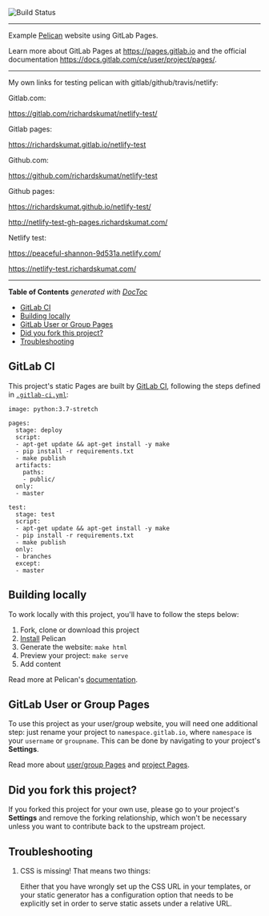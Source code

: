 ![Build Status](https://gitlab.com/pages/pelican/badges/master/build.svg)

----

Example [Pelican] website using GitLab Pages.

Learn more about GitLab Pages at https://pages.gitlab.io and the official
documentation https://docs.gitlab.com/ce/user/project/pages/.

---

My own links for testing pelican with gitlab/github/travis/netlify:

Gitlab.com:

https://gitlab.com/richardskumat/netlify-test/

Gitlab pages:

https://richardskumat.gitlab.io/netlify-test

Github.com:

https://github.com/richardskumat/netlify-test

Github pages:

https://richardskumat.github.io/netlify-test/

http://netlify-test-gh-pages.richardskumat.com/

Netlify test:

https://peaceful-shannon-9d531a.netlify.com/

https://netlify-test.richardskumat.com/

---

<!-- START doctoc generated TOC please keep comment here to allow auto update -->
<!-- DON'T EDIT THIS SECTION, INSTEAD RE-RUN doctoc TO UPDATE -->
**Table of Contents**  *generated with [DocToc](https://github.com/thlorenz/doctoc)*

- [GitLab CI](#gitlab-ci)
- [Building locally](#building-locally)
- [GitLab User or Group Pages](#gitlab-user-or-group-pages)
- [Did you fork this project?](#did-you-fork-this-project)
- [Troubleshooting](#troubleshooting)

<!-- END doctoc generated TOC please keep comment here to allow auto update -->

## GitLab CI

This project's static Pages are built by [GitLab CI][ci], following the steps
defined in [`.gitlab-ci.yml`](.gitlab-ci.yml):

```
image: python:3.7-stretch

pages:
  stage: deploy
  script:
  - apt-get update && apt-get install -y make
  - pip install -r requirements.txt
  - make publish
  artifacts:
    paths:
    - public/
  only:
  - master

test:
  stage: test
  script:
  - apt-get update && apt-get install -y make
  - pip install -r requirements.txt
  - make publish
  only:
  - branches
  except:
  - master

```

## Building locally

To work locally with this project, you'll have to follow the steps below:

1. Fork, clone or download this project
1. [Install][] Pelican
1. Generate the website: `make html`
1. Preview your project: `make serve`
1. Add content

Read more at Pelican's [documentation].

## GitLab User or Group Pages

To use this project as your user/group website, you will need one additional
step: just rename your project to `namespace.gitlab.io`, where `namespace` is
your `username` or `groupname`. This can be done by navigating to your
project's **Settings**.

Read more about [user/group Pages][userpages] and [project Pages][projpages].

## Did you fork this project?

If you forked this project for your own use, please go to your project's
**Settings** and remove the forking relationship, which won't be necessary
unless you want to contribute back to the upstream project.

## Troubleshooting

1. CSS is missing! That means two things:

    Either that you have wrongly set up the CSS URL in your templates, or
    your static generator has a configuration option that needs to be explicitly
    set in order to serve static assets under a relative URL.

[ci]: https://about.gitlab.com/gitlab-ci/
[pelican]: http://blog.getpelican.com/
[install]: http://docs.getpelican.com/en/3.6.3/install.html
[documentation]: http://docs.getpelican.com/
[userpages]: https://docs.gitlab.com/ce/user/project/pages/introduction.html#user-or-group-pages
[projpages]: https://docs.gitlab.com/ce/user/project/pages/introduction.html#project-pages
